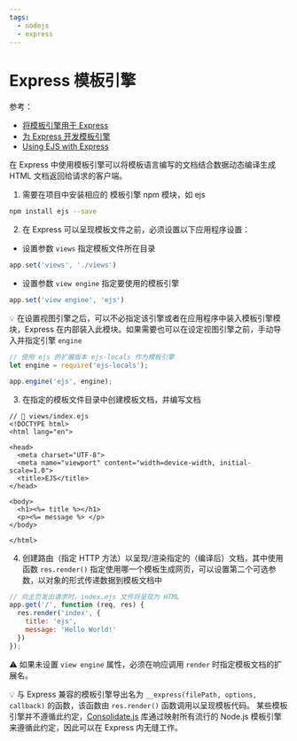 ```yaml
---
tags:
  - nodejs
  - express
---
```


# Express 模板引擎

参考：
* [将模板引擎用于 Express](http://expressjs.com/zh-cn/guide/using-template-engines.html)
* [为 Express 开发模板引擎](http://expressjs.com/zh-cn/advanced/developing-template-engines.html)
* [Using EJS with Express](https://github.com/mde/ejs/wiki/Using-EJS-with-Express)

在 Express 中使用模板引擎可以将模板语言编写的文档结合数据动态编译生成 HTML 文档返回给请求的客户端。

1. 需要在项目中安装相应的 模板引擎 npm 模块，如 ejs

```bash
npm install ejs --save
```

2. 在 Express 可以呈现模板文件之前，必须设置以下应用程序设置：

- 设置参数 `views` 指定模板文件所在目录

```js
app.set('views', './views')
```

- 设置参数 `view engine` 指定要使用的模板引擎

```js
app.set('view engine', 'ejs')
```

:bulb: 在设置视图引擎之后，可以不必指定该引擎或者在应用程序中装入模板引擎模块，Express 在内部装入此模块。如果需要也可以在设定视图引擎之前，手动导入并指定引擎 `engine`

```js
// 使用 ejs 的扩展版本 ejs-locals 作为模板引擎
let engine = require('ejs-locals');

app.engine('ejs', engine);
```

3. 在指定的模板文件目录中创建模板文档，并编写文档

```ejs
// 📁 views/index.ejs
<!DOCTYPE html>
<html lang="en">

<head>
  <meta charset="UTF-8">
  <meta name="viewport" content="width=device-width, initial-scale=1.0">
  <title>EJS</title>
</head>

<body>
  <h1><%= title %></h1>
  <p><%= message %> </p>
</body>

</html>
```

4. 创建路由（指定 HTTP 方法）以呈现/渲染指定的（编译后）文档，其中使用函数 `res.render()` 指定使用哪一个模板生成网页，可以设置第二个可选参数，以对象的形式传递数据到模板文档中

```js
// 向主页发出请求时，index.ejs 文件将呈现为 HTML
app.get('/', function (req, res) {
  res.render('index', {
    title: 'ejs',
    message: 'Hello World!'
  })
});
```

:warning: 如果未设置 `view engine` 属性，必须在响应调用 `render` 时指定模板文档的扩展名。

:bulb: 与 Express 兼容的模板引擎导出名为 `__express(filePath, options, callback)` 的函数，该函数由 `res.render()` 函数调用以呈现模板代码。 某些模板引擎并不遵循此约定，[Consolidate.js](https://www.npmjs.org/package/consolidate) 库通过映射所有流行的 Node.js 模板引擎来遵循此约定，因此可以在 Express 内无缝工作。